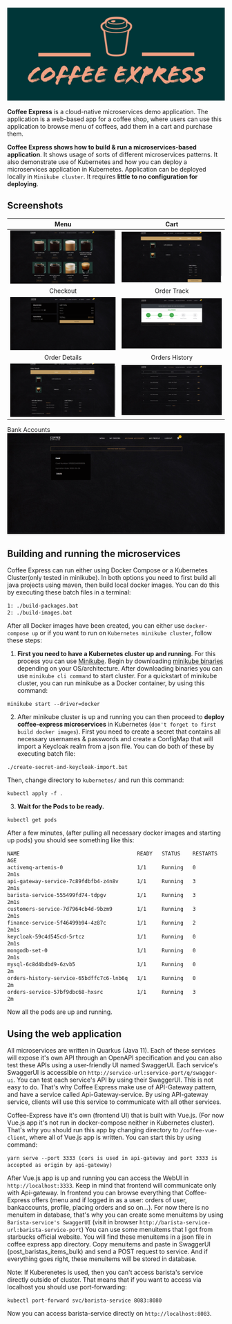 <p align="center">
<img src="./docs/img/logo.png" width="550" alt="Coffee Express" />
</p>

**Coffee Express** is a cloud-native microservices demo application. The application is a web-based app for a coffee shop, where users can use this application to browse menu of coffees, add them in a cart and purchase them.

**Coffee Express shows how to build & run a microservices-based application**. It shows usage of sorts of different microservices patterns. It also demonstrate use of Kubernetes and how you can deploy a microservices application in Kubernetes. Application can be deployed locally in `Minikube cluster`. It requires **little to no configuration for deploying**.

## Screenshots

Menu             |  Cart
:-------------------------:|:-------------------------:
![](./docs/img/5%20menu.png)  |  ![](./docs/img/7%20cart.png)
Checkout             |  Order Track
![](./docs/img/8%20checkout.png)  |  ![](./docs/img/9%20ordertrack.png)
Order Details             |  Orders History
![](./docs/img/10%20orderdetails.png)  |  ![](./docs/img/11%20ordershistory.png)
Bank Accounts               
![](./docs/img/12%20bankaccounts.png) 

## Building and running the microservices
Coffee Express can run either using Docker Compose or a Kubernetes Cluster(only tested in minikube). In both options you need to first build all java projects using maven, then build local docker images. You can do this by executing these batch files in a terminal:

```
1: ./build-packages.bat
2: ./build-images.bat
```

After all Docker images have been created, you can either use `docker-compose up` or if you want to run on `Kubernetes minikube cluster`, follow these steps:

1. **First you need to have a Kubernetes cluster up and running**. For this process you can use [Minikube](https://minikube.sigs.k8s.io/docs/). Begin by downloading [minikube binaries](https://minikube.sigs.k8s.io/docs/start/) depending on your OS/architecture. After downloading binaries you can use `minikube cli command` to start cluster. For a quickstart of minikube cluster, you can run minikube as a Docker container, by using this command:
```
minikube start --driver=docker
```

2. After minikube cluster is up and running you can then proceed to **deploy coffee-express microservices** in Kubernetes (`don't forget to first build docker images`). 
First you need to create a secret that contains all necessary usernames & passwords and create a ConfigMap that will import a Keycloak realm from a json file. You can do both of these by executing batch file:

```
./create-secret-and-keycloak-import.bat
```

Then, change directory to `kubernetes/` and run this command:

```
kubectl apply -f .
```

3. **Wait for the Pods to be ready.**

```
kubectl get pods
```

After a few minutes, (after pulling all necessary docker images and starting up pods) you should see something like this:

```
NAME                                      READY   STATUS    RESTARTS   AGE
activemq-artemis-0                        1/1     Running   0          2m1s
api-gateway-service-7c89fdbfb4-z4n8v      1/1     Running   3          2m1s
barista-service-555499fd74-tdpgv          1/1     Running   3          2m1s
customers-service-7d7964cb4d-9bzm9        1/1     Running   3          2m1s
finance-service-5f46499b94-4z87c          1/1     Running   2          2m1s
keycloak-59c4d545cd-5rtcz                 1/1     Running   0          2m1s
mongodb-set-0                             1/1     Running   0          2m1s
mysql-6c8d4bdbd9-6zvb5                    1/1     Running   0          2m
orders-history-service-65bdffc7c6-lnb6q   1/1     Running   0          2m
orders-service-57bf9dbc68-hxsrc           1/1     Running   3          2m
```

Now all the pods are up and running.

## Using the web application
All microservices are written in Quarkus (Java 11). Each of these services will expose it's own API through an OpenAPI specification and you can also test these APIs using a user-friendly UI named SwaggerUI. Each service's SwaggerUI is accessible on `http://service-url:service-port/q/swagger-ui`.
You can test each service's API by using their SwaggerUI. This is not easy to do. That's why Coffee Express make use of API-Gateway pattern, and have a service called Api-Gateway-service. By using API-gateway service, clients will use this service to communicate with all other services.

Coffee-Express have it's own (frontend UI) that is built with Vue.js. (For now Vue.js app it's not run in docker-compose neither in Kubernetes cluster). That's why you should run this app by changing directory to `/coffee-vue-client`, where all of Vue.js app is written. You can start this by using command:

```
yarn serve --port 3333 (cors is used in api-gateway and port 3333 is accepted as origin by api-gateway)
```

After Vue.js app is up and running you can access the WebUI in `http://localhost:3333`. Keep in mind that frontend will communicate only with Api-gateway.
In frontend you can browse everything that Coffee-Express offers (menu and if logged in as a user: orders of user, bankaccounts, profile, placing orders and so on...). For now there is no menuitem in database, that's why you can create some menuitems by using `Barista-service's SwaggerUI` (visit in browser `http://barista-service-url:barista-service-port`) You can use some menuitems that I got from starbucks official website. You will find these menuitems in a json file in coffee express app directory. Copy menuitems and paste in SwaggerUI (post_baristas_items_bulk) and send a POST request to service. And if everything goes right, these menuitems will be stored in database.

Note: If Kuberenetes is used, then you can't access barista's service directly outside of cluster. That means that if you want to access via localhost you should use port-forwarding:

```
kubectl port-forward svc/barista-service 8083:8080
```

Now you can access barista-service directly on `http://localhost:8083`.
